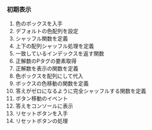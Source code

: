 ### 初期表示
1. 色のボックスを入手
2. デフォルトの色配列を設定
3. シャッフル関数を定義
4. 上下の配列シャッフル処理を定義
5. 一致しているインデックスを返す関数
6. 正解数のPタグの要素取得
7. 正解数を表示の関数を定義
8. 色ボックスを配列にして代入
9. ボックスの色移動の関数を定義
10. 答えがゼロになるように完全シャッフルする関数を定義
11. ボタン移動のイベント
12. 答えをコンソールに表示
13. リセットボタンを入手
14. リセットボタンの処理